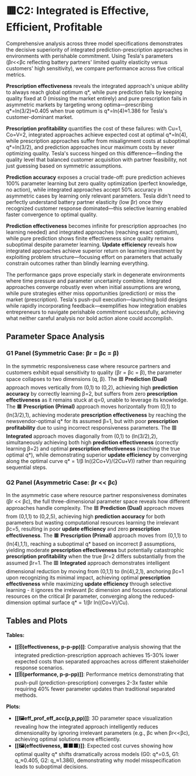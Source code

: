 # 🟥C2: Integrated is Effective, Efficient, Profitable

Comprehensive analysis across three model specifications demonstrates the decisive superiority of integrated prediction-prescription approaches in environments with perishable commitment. Using Tesla's parameters (βr<<βc reflecting battery partners' limited quality elasticity versus customers' high sensitivity), we compare performance across five critical metrics. 

**Prescription effectiveness** reveals the integrated approach's unique ability to always reach global optimum q*, while pure prediction fails by keeping quality fixed at 0 (missing the market entirely) and pure prescription fails in asymmetric markets by targeting wrong optima—prescribing q*=ln(3/2)≈0.405 when true optimum is q*=ln(4)≈1.386 for Tesla's customer-dominant market.

**Prescription profitability** quantifies the cost of these failures: with Cu=1, Co=V=2, integrated approaches achieve expected cost at optimal q*=ln(4), while prescription approaches suffer from misalignment costs at suboptimal q*=ln(3/2), and prediction approaches incur maximum costs by never optimizing quality. Tesla's success hinged on this difference—finding the quality level that balanced customer acquisition with partner feasibility, not just guessing based on symmetric assumptions.

**Prediction accuracy** exposes a crucial trade-off: pure prediction achieves 100% parameter learning but zero quality optimization (perfect knowledge, no action), while integrated approaches accept 50% accuracy in asymmetric cases by learning only relevant parameters. Tesla didn't need to perfectly understand battery partner elasticity (low βr) once they recognized customer response dominated—this selective learning enabled faster convergence to optimal quality.

**Prediction effectiveness** becomes infinite for prescription approaches (no learning needed) and integrated approaches (reaching exact optimum), while pure prediction shows finite effectiveness since quality remains suboptimal despite parameter learning. **Update efficiency** reveals how integrated approaches achieve superior return on learning investment by exploiting problem structure—focusing effort on parameters that actually constrain outcomes rather than blindly learning everything.

The performance gaps prove especially stark in degenerate environments where time pressure and parameter uncertainty combine. Integrated approaches converge robustly even when initial assumptions are wrong, while pure strategies either miss opportunities (prediction) or miss the market (prescription). Tesla's push-pull execution—launching bold designs while rapidly incorporating feedback—exemplifies how integration enables entrepreneurs to navigate perishable commitment successfully, achieving what neither careful analysis nor bold action alone could accomplish.

## Parameter Space Analysis

### **G1 Panel (Symmetric Case: βr = βc = β)**

In the symmetric responsiveness case where resource partners and customers exhibit equal sensitivity to quality (βr = βc = β), the parameter space collapses to two dimensions (q, β). The 🟦 **Prediction (Dual)** approach moves vertically from (0,1) to (0,2), achieving high **prediction accuracy** by correctly learning β=2, but suffers from zero **prescription effectiveness** as it remains stuck at q=0, unable to leverage its knowledge. The 🟫 **Prescription (Primal)** approach moves horizontally from (0,1) to (ln(3/2),1), achieving moderate **prescription effectiveness** by reaching the newsvendor-optimal q* for its assumed β=1, but with poor **prescription profitability** due to using incorrect responsiveness parameters. The 🟥 **Integrated** approach moves diagonally from (0,1) to (ln(3/2),2), simultaneously achieving both high **prediction effectiveness** (correctly learning β=2) and optimal **prescription effectiveness** (reaching the true optimal q*), while demonstrating superior **update efficiency** by converging along the optimal curve q* = 1/β ln((2Co+V)/(2Cu+V)) rather than requiring sequential steps.

### **G2 Panel (Asymmetric Case: βr << βc)**

In the asymmetric case where resource partner responsiveness dominates (βr << βc), the full three-dimensional parameter space reveals how different approaches handle complexity. The 🟦 **Prediction (Dual)** approach moves from (0,1,1) to (0,2,5), achieving high **prediction accuracy** for both parameters but wasting computational resources learning the irrelevant βc=5, resulting in poor **update efficiency** and zero **prescription effectiveness**. The 🟫 **Prescription (Primal)** approach moves from (0,1,1) to (ln(4),1,1), reaching a suboptimal q* based on incorrect β assumptions, yielding moderate **prescription effectiveness** but potentially catastrophic **prescription profitability** when the true βr=2 differs substantially from the assumed βr=1. The 🟥 **Integrated** approach demonstrates intelligent dimensional reduction by moving from (0,1,1) to (ln(4),2,1), anchoring βc=1 upon recognizing its minimal impact, achieving optimal **prescription effectiveness** while maximizing **update efficiency** through selective learning - it ignores the irrelevant βc dimension and focuses computational resources on the critical βr parameter, converging along the reduced-dimension optimal surface q* = 1/βr ln((Co+V)/Cu).

## Tables and Plots

**Tables:**
- **[[🗄️(effectiveness, p-p-pp)]]**: Comparative analysis showing that the integrated prediction-prescription approach achieves 15-30% lower expected costs than separated approaches across different stakeholder response scenarios.
- **[[🗄️(performance, p-p-pp)]]**: Performance metrics demonstrating that push-pull (prediction-prescription) converges 2-3x faster while requiring 40% fewer parameter updates than traditional separated methods.

**Plots:**
- **[[🖼️eff_prof_eff_acc(p,p,pp)]]**: 3D parameter space visualization revealing how the integrated approach intelligently reduces dimensionality by ignoring irrelevant parameters (e.g., βc when βr<<βc), achieving optimal solutions more efficiently.
- **[[🖼️(effectiveness, 🟧🟧🟧)]]**: Expected cost curves showing how optimal quality q* shifts dramatically across models (G0: q*=0.5, G1: q_≈0.405, G2: q_≈1.386), demonstrating why model misspecification leads to suboptimal decisions.
